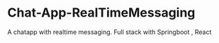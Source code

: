 # Chat-App-RealTimeMessaging
 A chatapp with realtime messaging. Full stack with Springboot , React
